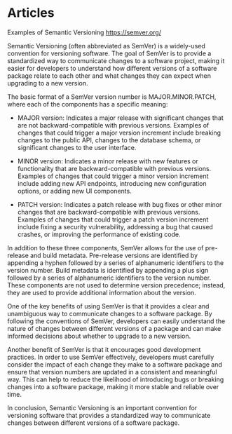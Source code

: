 # Articles

Examples of Semantic Versioning https://semver.org/

Semantic Versioning (often abbreviated as SemVer) is a widely-used convention for versioning software. The goal of SemVer is to provide a standardized way to communicate changes to a software project, making it easier for developers to understand how different versions of a software package relate to each other and what changes they can expect when upgrading to a new version.

The basic format of a SemVer version number is MAJOR.MINOR.PATCH, where each of the components has a specific meaning:

- MAJOR version: Indicates a major release with significant changes that are not backward-compatible with previous versions. Examples of changes that could trigger a major version increment include breaking changes to the public API, changes to the database schema, or significant changes to the user interface.

- MINOR version: Indicates a minor release with new features or functionality that are backward-compatible with previous versions. Examples of changes that could trigger a minor version increment include adding new API endpoints, introducing new configuration options, or adding new UI components.

- PATCH version: Indicates a patch release with bug fixes or other minor changes that are backward-compatible with previous versions. Examples of changes that could trigger a patch version increment include fixing a security vulnerability, addressing a bug that caused crashes, or improving the performance of existing code.

In addition to these three components, SemVer allows for the use of pre-release and build metadata. Pre-release versions are identified by appending a hyphen followed by a series of alphanumeric identifiers to the version number. Build metadata is identified by appending a plus sign followed by a series of alphanumeric identifiers to the version number. These components are not used to determine version precedence; instead, they are used to provide additional information about the version.

One of the key benefits of using SemVer is that it provides a clear and unambiguous way to communicate changes to a software package. By following the conventions of SemVer, developers can easily understand the nature of changes between different versions of a package and can make informed decisions about whether to upgrade to a new version.

Another benefit of SemVer is that it encourages good development practices. In order to use SemVer effectively, developers must carefully consider the impact of each change they make to a software package and ensure that version numbers are updated in a consistent and meaningful way. This can help to reduce the likelihood of introducing bugs or breaking changes into a software package, making it more stable and reliable over time.

In conclusion, Semantic Versioning is an important convention for versioning software that provides a standardized way to communicate changes between different versions of a software package.
